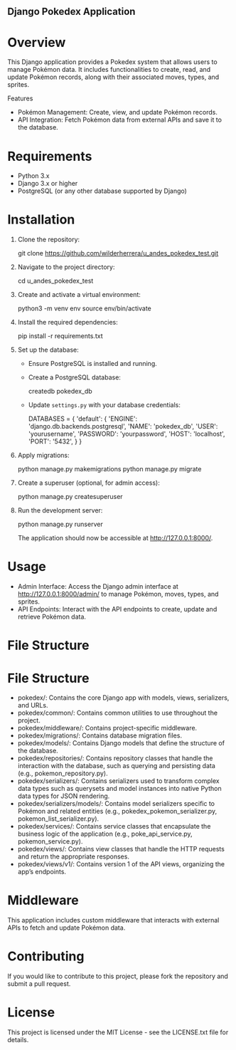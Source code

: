 ## Django Pokedex Application

# Overview

This Django application provides a Pokedex system that allows users to manage Pokémon data. It includes functionalities to create, read, and update Pokémon records, along with their associated moves, types, and sprites.

Features

- Pokémon Management: Create, view, and update Pokémon records.
- API Integration: Fetch Pokémon data from external APIs and save it to the database.

# Requirements

- Python 3.x
- Django 3.x or higher
- PostgreSQL (or any other database supported by Django)

# Installation

1. Clone the repository:

   git clone https://github.com/wilderherrera/u_andes_pokedex_test.git

3. Navigate to the project directory:

   cd u_andes_pokedex_test

4. Create and activate a virtual environment:

   python3 -m venv env
   source env/bin/activate

5. Install the required dependencies:

   pip install -r requirements.txt

6. Set up the database:

   - Ensure PostgreSQL is installed and running.
   - Create a PostgreSQL database:

     createdb pokedex_db

   - Update `settings.py` with your database credentials:

     DATABASES = {
         'default': {
             'ENGINE': 'django.db.backends.postgresql',
             'NAME': 'pokedex_db',
             'USER': 'yourusername',
             'PASSWORD': 'yourpassword',
             'HOST': 'localhost',
             'PORT': '5432',
         }
     }

7. Apply migrations:

   python manage.py makemigrations
   python manage.py migrate

8. Create a superuser (optional, for admin access):

   python manage.py createsuperuser

9. Run the development server:

   python manage.py runserver

   The application should now be accessible at http://127.0.0.1:8000/.

# Usage

- Admin Interface: Access the Django admin interface at http://127.0.0.1:8000/admin/ to manage Pokémon, moves, types, and sprites.
- API Endpoints: Interact with the API endpoints to create, update and retrieve Pokémon data.

# File Structure

# File Structure

- pokedex/: Contains the core Django app with models, views, serializers, and URLs.
- pokedex/common/: Contains common utilities to use throughout the project.
- pokedex/middleware/: Contains project-specific middleware.
- pokedex/migrations/: Contains database migration files.
- pokedex/models/: Contains Django models that define the structure of the database.
- pokedex/repositories/: Contains repository classes that handle the interaction with the database, such as querying and persisting data (e.g., pokemon_repository.py).
- pokedex/serializers/: Contains serializers used to transform complex data types such as querysets and model instances into native Python data types for JSON rendering.
- pokedex/serializers/models/: Contains model serializers specific to Pokémon and related entities (e.g., pokedex_pokemon_serializer.py, pokemon_list_serializer.py).
- pokedex/services/: Contains service classes that encapsulate the business logic of the application (e.g., poke_api_service.py, pokemon_service.py).
- pokedex/views/: Contains view classes that handle the HTTP requests and return the appropriate responses.
- pokedex/views/v1/: Contains version 1 of the API views, organizing the app’s endpoints.


# Middleware

This application includes custom middleware that interacts with external APIs to fetch and update Pokémon data.

# Contributing

If you would like to contribute to this project, please fork the repository and submit a pull request.

# License

This project is licensed under the MIT License - see the LICENSE.txt file for details.
